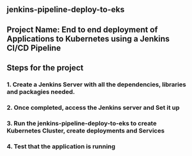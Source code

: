 ## jenkins-pipeline-deploy-to-eks
## Project Name: End to end deployment of Applications to Kubernetes using a Jenkins CI/CD Pipeline
## Steps for the project

### 1. Create a Jenkins Server with all the dependencies, libraries and packagies needed.
### 2. Once completed, access the Jenkins server and Set it up
### 3. Run the jenkins-pipeline-deploy-to-eks to create Kubernetes Cluster, create deployments and Services
### 4. Test that the application is running



